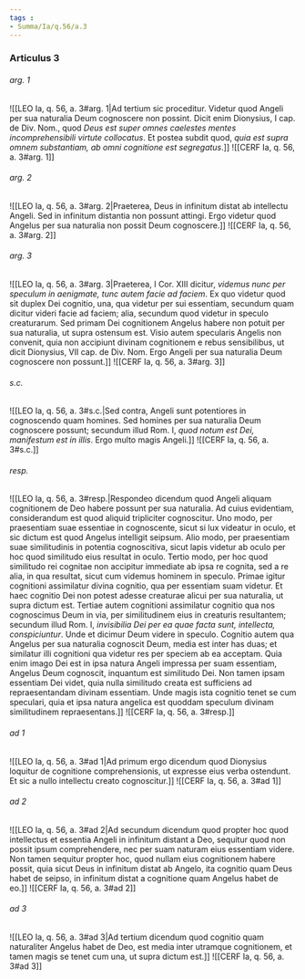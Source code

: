 ```yaml
---
tags : 
- Summa/Ia/q.56/a.3
---
```


### Articulus 3

###### arg. 1
![[LEO Ia, q. 56, a. 3#arg. 1|Ad tertium sic proceditur. Videtur quod Angeli per sua naturalia Deum cognoscere non possint. Dicit enim Dionysius, I cap. de Div. Nom., quod *Deus est super omnes caelestes mentes incomprehensibili virtute collocatus*. Et postea subdit quod, *quia est supra omnem substantiam, ab omni cognitione est segregatus*.]]
![[CERF Ia, q. 56, a. 3#arg. 1]]

###### arg. 2
![[LEO Ia, q. 56, a. 3#arg. 2|Praeterea, Deus in infinitum distat ab intellectu Angeli. Sed in infinitum distantia non possunt attingi. Ergo videtur quod Angelus per sua naturalia non possit Deum cognoscere.]]
![[CERF Ia, q. 56, a. 3#arg. 2]]

###### arg. 3
![[LEO Ia, q. 56, a. 3#arg. 3|Praeterea, I Cor. XIII dicitur, *videmus nunc per speculum in aenigmate, tunc autem facie ad faciem*. Ex quo videtur quod sit duplex Dei cognitio, una, qua videtur per sui essentiam, secundum quam dicitur videri facie ad faciem; alia, secundum quod videtur in speculo creaturarum. Sed primam Dei cognitionem Angelus habere non potuit per sua naturalia, ut supra ostensum est. Visio autem specularis Angelis non convenit, quia non accipiunt divinam cognitionem e rebus sensibilibus, ut dicit Dionysius, VII cap. de Div. Nom. Ergo Angeli per sua naturalia Deum cognoscere non possunt.]]
![[CERF Ia, q. 56, a. 3#arg. 3]]

###### s.c.
![[LEO Ia, q. 56, a. 3#s.c.|Sed contra, Angeli sunt potentiores in cognoscendo quam homines. Sed homines per sua naturalia Deum cognoscere possunt; secundum illud Rom. I, *quod notum est Dei, manifestum est in illis*. Ergo multo magis Angeli.]]
![[CERF Ia, q. 56, a. 3#s.c.]]

###### resp.
![[LEO Ia, q. 56, a. 3#resp.|Respondeo dicendum quod Angeli aliquam cognitionem de Deo habere possunt per sua naturalia. Ad cuius evidentiam, considerandum est quod aliquid tripliciter cognoscitur. Uno modo, per praesentiam suae essentiae in cognoscente, sicut si lux videatur in oculo, et sic dictum est quod Angelus intelligit seipsum. Alio modo, per praesentiam suae similitudinis in potentia cognoscitiva, sicut lapis videtur ab oculo per hoc quod similitudo eius resultat in oculo. Tertio modo, per hoc quod similitudo rei cognitae non accipitur immediate ab ipsa re cognita, sed a re alia, in qua resultat, sicut cum videmus hominem in speculo. Primae igitur cognitioni assimilatur divina cognitio, qua per essentiam suam videtur. Et haec cognitio Dei non potest adesse creaturae alicui per sua naturalia, ut supra dictum est. Tertiae autem cognitioni assimilatur cognitio qua nos cognoscimus Deum in via, per similitudinem eius in creaturis resultantem; secundum illud Rom. I, *invisibilia Dei per ea quae facta sunt, intellecta, conspiciuntur*. Unde et dicimur Deum videre in speculo. Cognitio autem qua Angelus per sua naturalia cognoscit Deum, media est inter has duas; et similatur illi cognitioni qua videtur res per speciem ab ea acceptam. Quia enim imago Dei est in ipsa natura Angeli impressa per suam essentiam, Angelus Deum cognoscit, inquantum est similitudo Dei. Non tamen ipsam essentiam Dei videt, quia nulla similitudo creata est sufficiens ad repraesentandam divinam essentiam. Unde magis ista cognitio tenet se cum speculari, quia et ipsa natura angelica est quoddam speculum divinam similitudinem repraesentans.]]
![[CERF Ia, q. 56, a. 3#resp.]]

###### ad 1
![[LEO Ia, q. 56, a. 3#ad 1|Ad primum ergo dicendum quod Dionysius loquitur de cognitione comprehensionis, ut expresse eius verba ostendunt. Et sic a nullo intellectu creato cognoscitur.]]
![[CERF Ia, q. 56, a. 3#ad 1]]

###### ad 2
![[LEO Ia, q. 56, a. 3#ad 2|Ad secundum dicendum quod propter hoc quod intellectus et essentia Angeli in infinitum distant a Deo, sequitur quod non possit ipsum comprehendere, nec per suam naturam eius essentiam videre. Non tamen sequitur propter hoc, quod nullam eius cognitionem habere possit, quia sicut Deus in infinitum distat ab Angelo, ita cognitio quam Deus habet de seipso, in infinitum distat a cognitione quam Angelus habet de eo.]]
![[CERF Ia, q. 56, a. 3#ad 2]]

###### ad 3
![[LEO Ia, q. 56, a. 3#ad 3|Ad tertium dicendum quod cognitio quam naturaliter Angelus habet de Deo, est media inter utramque cognitionem, et tamen magis se tenet cum una, ut supra dictum est.]]
![[CERF Ia, q. 56, a. 3#ad 3]]

